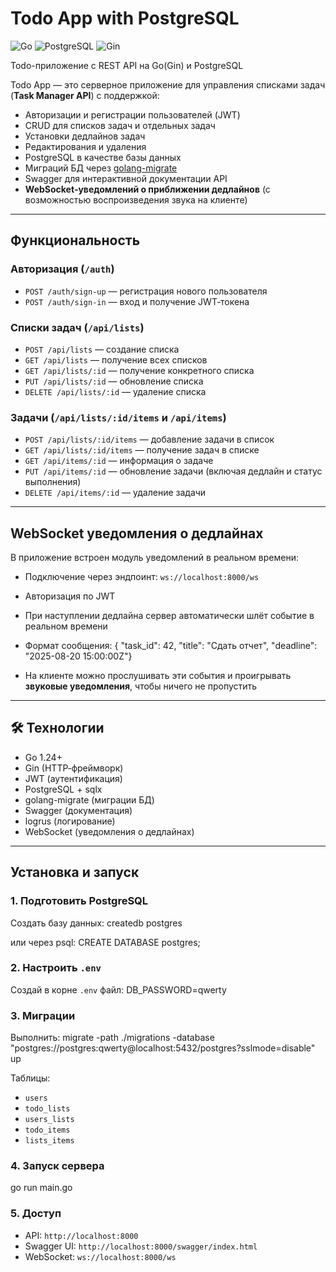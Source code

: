# Todo App with PostgreSQL

![Go](https://img.shields.io/badge/Go-1.20+-blue)
![PostgreSQL](https://img.shields.io/badge/PostgreSQL-15+-blue)
![Gin](https://img.shields.io/badge/Gin-1.9+-brightgreen)

Todo-приложение с REST API на Go(Gin) и PostgreSQL

Todo App — это серверное приложение для управления списками задач (**Task Manager API**) с поддержкой:

- Авторизации и регистрации пользователей (JWT)
- CRUD для списков задач и отдельных задач
- Установки дедлайнов задач
- Редактирования и удаления
- PostgreSQL в качестве базы данных
- Миграций БД через [golang-migrate](https://github.com/golang-migrate/migrate)
- Swagger для интерактивной документации API
- **WebSocket‑уведомлений о приближении дедлайнов** (с возможностью воспроизведения звука на клиенте)

---

## Функциональность

### Авторизация (`/auth`)
- `POST /auth/sign-up` — регистрация нового пользователя
- `POST /auth/sign-in` — вход и получение JWT‑токена

### Списки задач (`/api/lists`)
- `POST /api/lists` — создание списка
- `GET /api/lists` — получение всех списков
- `GET /api/lists/:id` — получение конкретного списка
- `PUT /api/lists/:id` — обновление списка
- `DELETE /api/lists/:id` — удаление списка

### Задачи (`/api/lists/:id/items` и `/api/items`)
- `POST /api/lists/:id/items` — добавление задачи в список
- `GET /api/lists/:id/items` — получение задач в списке
- `GET /api/items/:id` — информация о задаче
- `PUT /api/items/:id` — обновление задачи (включая дедлайн и статус выполнения)
- `DELETE /api/items/:id` — удаление задачи

---

## WebSocket уведомления о дедлайнах

В приложение встроен модуль уведомлений в реальном времени:

- Подключение через эндпоинт: `ws://localhost:8000/ws`
- Авторизация по JWT
- При наступлении дедлайна сервер автоматически шлёт событие в реальном времени
- Формат сообщения:
{
"task_id":
42, "title": "Сдать
отчет", "deadline": "2025-08-20
15:00:00Z"}
  
- На клиенте можно прослушивать эти события и проигрывать **звуковые уведомления**, чтобы ничего не пропустить  

---

## 🛠️ Технологии

- Go 1.24+
- Gin (HTTP‑фреймворк)
- JWT (аутентификация)
- PostgreSQL + sqlx
- golang-migrate (миграции БД)
- Swagger (документация)
- logrus (логирование)
- WebSocket (уведомления о дедлайнах)

---

## Установка и запуск

### 1. Подготовить PostgreSQL
Создать базу данных:
createdb postgres

или через psql:
CREATE DATABASE postgres;

### 2. Настроить `.env`
Создай в корне `.env` файл:
DB_PASSWORD=qwerty

### 3. Миграции
Выполнить:
migrate -path ./migrations -database "postgres://postgres:qwerty@localhost:5432/postgres?sslmode=disable" up

Таблицы:
- `users`
- `todo_lists`
- `users_lists`
- `todo_items`
- `lists_items`

### 4. Запуск сервера
go run main.go

### 5. Доступ
- API: `http://localhost:8000`
- Swagger UI: `http://localhost:8000/swagger/index.html`
- WebSocket: `ws://localhost:8000/ws`

